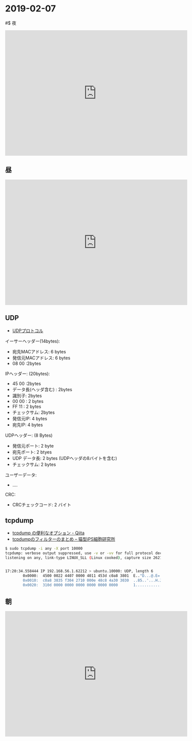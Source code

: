 # 2019-02-07

#$ 夜

<iframe height='405' width='590' frameborder='0' allowtransparency='true' scrolling='no' src='https://www.strava.com/activities/2130289672/embed/9ca6cd3b091b1f4fdf8b6657f6448346afe8b8f7'></iframe>

## 昼

<iframe height='405' width='590' frameborder='0' allowtransparency='true' scrolling='no' src='https://www.strava.com/activities/2129643933/embed/68d6c8057d07df1b91b37d938cdc624cb4e0e8ae'></iframe>

## UDP

- [UDPプロトコル](http://www.picfun.com/lan08a.html)

イーサーヘッダー(14bytes):

- 宛先MACアドレス: 6 bytes 
- 発信元MACアドレス: 6 bytes
- 08 00 :2bytes

IPヘッダー: (20bytes):

- 45 00 :2bytes
- データ長(ヘッダ含む) : 2bytes
- 識別子:  2bytes
- 00 00 : 2 bytes
- FF 11 : 2 bytes
- チェックサム:  2bytes
- 発信元IP: 4 bytes
- 宛先IP: 4  bytes

UDPヘッダー: (8 Bytes)

- 発信元ポート: 2 byte
- 宛先ポート: 2 btyes
- UDP データ長: 2 bytes (UDPヘッダの8バイトを含む)
- チェックサム: 2 bytes

ユーザーデータ:

- ....

CRC:

- CRCチェックコード: 2 バイト

## tcpdump

- [tcpdump の便利なオプション - Qiita](https://qiita.com/ngyuki/items/969d1efaddb68acb5313)
- [tcpdumpのフィルターのまとめ – 猫型iPS細胞研究所](https://ips.nekotype.com/2182/)

~~~bash
$ sudo tcpdump -i any -X port 10000
tcpdump: verbose output suppressed, use -v or -vv for full protocol decode
listening on any, link-type LINUX_SLL (Linux cooked), capture size 262144 bytes


17:20:34.558444 IP 192.168.56.1.62212 > ubuntu.10000: UDP, length 6
        0x0000:  4500 0022 4407 0000 4011 453d c0a8 3801  E.."D...@.E=..8.
        0x0010:  c0a8 3835 f304 2710 000e 48c8 4a30 3030  ..85..'...H.J000
        0x0020:  310d 0000 0000 0000 0000 0000 0000       1.............
~~~

## 朝

<iframe height='405' width='590' frameborder='0' allowtransparency='true' scrolling='no' src='https://www.strava.com/activities/2129237864/embed/fe19f22cf6263069de94b9f591e3e0bb32f9984e'></iframe>